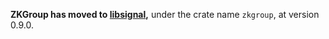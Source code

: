 **ZKGroup has moved to [libsignal][],** under the crate name `zkgroup`, at version 0.9.0.

[libsignal]: https://github.com/signalapp/libsignal
